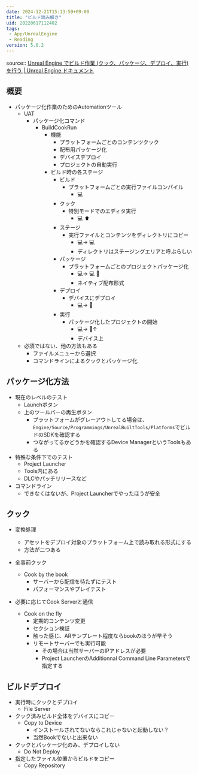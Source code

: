 ```yaml
---
date: 2024-12-21T15:13:59+09:00
title: "ビルド読み解き"
uid: 20220617112402
tags:
 - App/UnrealEngine
 - Reading
version: 5.0.2
---
```


source:: [Unreal Engine でビルド作業 (クック、パッケージ、デプロイ、実行) を行う | Unreal Engine ドキュメント](https://docs.unrealengine.com/5.0/ja/build-operations-cooking-packaging-deploying-and-running-projects-in-unreal-engine/)

## 概要
- パッケージ化作業のためのAutomationツール
	- UAT
		- パッケージ化コマンド
			- BuildCookRun
				- 機能
					- プラットフォームごとのコンテンツクック
					- 配布用パッケージ化
					- デバイスデプロイ
					- プロジェクトの自動実行
				- ビルド時の各ステージ
					- ビルド
						- プラットフォームごとの実行ファイルコンパイル
							- 💻
					- クック
						- 特別モードでのエディタ実行
							- 💻 ⬆
					- ステージ
						- 実行ファイルとコンテンツをディレクトリにコピー
							- 💻→ 💻
							- ディレクトリはステージングエリアと呼ぶらしい
					- パッケージ
						- プラットフォームごとのプロジェクトパッケージ化
							- 💻→ 💻 🏁
							- ネイティブ配布形式
					- デプロイ
						- デバイスにデプロイ
							- 💻→ 📱
					- 実行
						- パッケージ化したプロジェクトの開始
							- 💻→ 📱↑
							- デバイス上
	- 必須ではない、他の方法もある
		- ファイルメニューから選択
		- コマンドラインによるクックとパッケージ化

## パッケージ化方法
- 現在のレベルのテスト
	- Launchボタン
	- 上のツールバーの再生ボタン
		- プラットフォームがグレーアウトしてる場合は、`Engine/Source/Programmings/UnrealBuiltTools/Platforms`でビルドのSDKを確認する
		- つながってるかどうかを確認するDevice ManagerというToolsもある
- 特殊な条件下でのテスト
	- Project Launcher
	- Tools内にある
	- DLCやパッチリリースなど
- コマンドライン
	- できなくはないが、Project Launcherでやったほうが安全

## クック
- 変換処理
	- アセットをデプロイ対象のプラットフォーム上で読み取れる形式にする
	- 方法が二つある

- 全事前クック
	- Cook by the book
		- サーバーから配信を待たずにテスト
		- パフォーマンスやプレイテスト
- 必要に応じてCook Serverと通信
	- Cook on the fly
		- 定期的コンテンツ変更
		- セクション検証
		- 触った感じ、ARテンプレート程度ならbookのほうが早そう
		- リモートサーバーでも実行可能
			- その場合は当然サーバーのIPアドレスが必要
			- Project LauncherのAdditionnal Command Line Parametersで指定する

## ビルドデプロイ
- 実行時にクックとデプロイ
	- File Server
- クック済みビルド全体をデバイスにコピー
	- Copy to Device
		- インストールされてないならこれじゃないと起動しない？
		- 当然Bookでないと出来ない
- クックとパッケージ化のみ、デプロイしない
	- Do Not Deploy
- 指定したファイル位置からビルドをコピー
	- Copy Repository